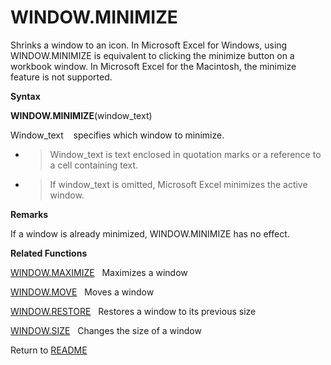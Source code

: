# WINDOW.MINIMIZE

Shrinks a window to an icon. In Microsoft Excel for Windows, using
WINDOW.MINIMIZE is equivalent to clicking the minimize button on a
workbook window. In Microsoft Excel for the Macintosh, the minimize
feature is not supported.

**Syntax**

**WINDOW.MINIMIZE**(window\_text)

Window\_text&nbsp;&nbsp;&nbsp;&nbsp;specifies which window to minimize.

  - > Window\_text is text enclosed in quotation marks or a reference to
    > a cell containing text.

  - > If window\_text is omitted, Microsoft Excel minimizes the active
    > window.


**Remarks**

If a window is already minimized, WINDOW.MINIMIZE has no effect.

**Related Functions**

[WINDOW.MAXIMIZE](WINDOW.MAXIMIZE.md)&nbsp;&nbsp;&nbsp;Maximizes a window

[WINDOW.MOVE](WINDOW.MOVE.md)&nbsp;&nbsp;&nbsp;Moves a window

[WINDOW.RESTORE](WINDOW.RESTORE.md)&nbsp;&nbsp;&nbsp;Restores a window to its previous size

[WINDOW.SIZE](WINDOW.SIZE.md)&nbsp;&nbsp;&nbsp;Changes the size of a window



Return to [README](README.md)

